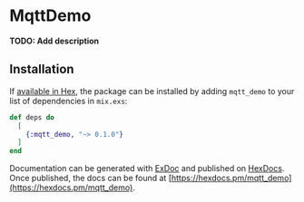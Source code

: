 # MqttDemo

**TODO: Add description**

## Installation

If [available in Hex](https://hex.pm/docs/publish), the package can be installed
by adding `mqtt_demo` to your list of dependencies in `mix.exs`:

```elixir
def deps do
  [
    {:mqtt_demo, "~> 0.1.0"}
  ]
end
```

Documentation can be generated with [ExDoc](https://github.com/elixir-lang/ex_doc)
and published on [HexDocs](https://hexdocs.pm). Once published, the docs can
be found at [https://hexdocs.pm/mqtt_demo](https://hexdocs.pm/mqtt_demo).

